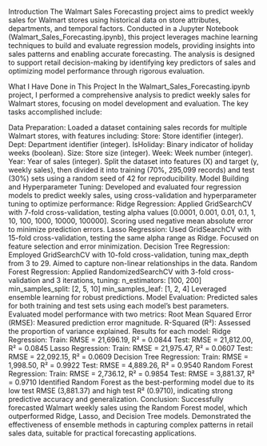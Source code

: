Introduction
The Walmart Sales Forecasting project aims to predict weekly sales for Walmart stores using historical data on store attributes, departments, and temporal factors. Conducted in a Jupyter Notebook (Walmart_Sales_Forecasting.ipynb), this project leverages machine learning techniques to build and evaluate regression models, providing insights into sales patterns and enabling accurate forecasting. The analysis is designed to support retail decision-making by identifying key predictors of sales and optimizing model performance through rigorous evaluation.

What I Have Done in This Project
In the Walmart_Sales_Forecasting.ipynb project, I performed a comprehensive analysis to predict weekly sales for Walmart stores, focusing on model development and evaluation. The key tasks accomplished include:

Data Preparation:
Loaded a dataset containing sales records for multiple Walmart stores, with features including:
Store: Store identifier (integer).
Dept: Department identifier (integer).
IsHoliday: Binary indicator of holiday weeks (boolean).
Size: Store size (integer).
Week: Week number (integer).
Year: Year of sales (integer).
Split the dataset into features (X) and target (y, weekly sales), then divided it into training (70%, 295,099 records) and test (30%) sets using a random seed of 42 for reproducibility.
Model Building and Hyperparameter Tuning:
Developed and evaluated four regression models to predict weekly sales, using cross-validation and hyperparameter tuning to optimize performance:
Ridge Regression:
Applied GridSearchCV with 7-fold cross-validation, testing alpha values [0.0001, 0.001, 0.01, 0.1, 1, 10, 100, 1000, 10000, 100000].
Scoring used negative mean absolute error to minimize prediction errors.
Lasso Regression:
Used GridSearchCV with 15-fold cross-validation, testing the same alpha range as Ridge.
Focused on feature selection and error minimization.
Decision Tree Regression:
Employed GridSearchCV with 10-fold cross-validation, tuning max_depth from 3 to 29.
Aimed to capture non-linear relationships in the data.
Random Forest Regression:
Applied RandomizedSearchCV with 3-fold cross-validation and 3 iterations, tuning:
n_estimators: [100, 200]
min_samples_split: [2, 5, 10]
min_samples_leaf: [1, 2, 4]
Leveraged ensemble learning for robust predictions.
Model Evaluation:
Predicted sales for both training and test sets using each model’s best parameters.
Evaluated model performance with two metrics:
Root Mean Squared Error (RMSE): Measured prediction error magnitude.
R-Squared (R²): Assessed the proportion of variance explained.
Results for each model:
Ridge Regression:
Train: RMSE = 21,696.19, R² = 0.0844
Test: RMSE = 21,812.00, R² = 0.0845
Lasso Regression:
Train: RMSE = 21,975.47, R² = 0.0607
Test: RMSE = 22,092.15, R² = 0.0609
Decision Tree Regression:
Train: RMSE = 1,998.50, R² = 0.9922
Test: RMSE = 4,889.26, R² = 0.9540
Random Forest Regression:
Train: RMSE = 2,736.12, R² = 0.9854
Test: RMSE = 3,881.37, R² = 0.9710
Identified Random Forest as the best-performing model due to its low test RMSE (3,881.37) and high test R² (0.9710), indicating strong predictive accuracy and generalization.
Conclusion:
Successfully forecasted Walmart weekly sales using the Random Forest model, which outperformed Ridge, Lasso, and Decision Tree models.
Demonstrated the effectiveness of ensemble methods in capturing complex patterns in retail sales data, suitable for practical forecasting applications.

